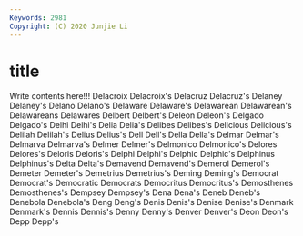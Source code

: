 ```yaml
---
Keywords: 2981
Copyright: (C) 2020 Junjie Li
---
```


# title

Write contents here!!!
Delacroix 
Delacroix's 
Delacruz 
Delacruz's
Delaney 
Delaney's 
Delano 
Delano's 
Delaware 
Delaware's 
Delawarean 
Delawarean's 
Delawareans 
Delawares
Delbert 
Delbert's 
Deleon 
Deleon's 
Delgado 
Delgado's 
Delhi 
Delhi's 
Delia 
Delia's
Delibes 
Delibes's 
Delicious 
Delicious's 
Delilah 
Delilah's 
Delius 
Delius's 
Dell 
Dell's
Della 
Della's 
Delmar 
Delmar's 
Delmarva 
Delmarva's 
Delmer 
Delmer's 
Delmonico 
Delmonico's
Delores 
Delores's 
Deloris 
Deloris's 
Delphi 
Delphi's 
Delphic 
Delphic's 
Delphinus 
Delphinus's
Delta 
Delta's 
Demavend 
Demavend's 
Demerol 
Demerol's 
Demeter 
Demeter's 
Demetrius 
Demetrius's
Deming 
Deming's 
Democrat 
Democrat's 
Democratic 
Democrats 
Democritus 
Democritus's 
Demosthenes 
Demosthenes's
Dempsey 
Dempsey's 
Dena 
Dena's 
Deneb 
Deneb's 
Denebola 
Denebola's 
Deng 
Deng's
Denis 
Denis's 
Denise 
Denise's 
Denmark 
Denmark's 
Dennis 
Dennis's 
Denny 
Denny's
Denver 
Denver's 
Deon 
Deon's 
Depp 
Depp's 
